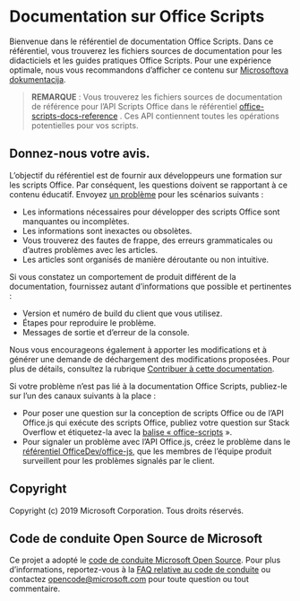 # <a name="office-scripts-documentation"></a>Documentation sur Office Scripts

Bienvenue dans le référentiel de documentation Office Scripts. Dans ce référentiel, vous trouverez les fichiers sources de documentation pour les didacticiels et les guides pratiques Office Scripts. Pour une expérience optimale, nous vous recommandons d’afficher ce contenu sur [Microsoftova dokumentacija](https://docs.microsoft.com/office/dev/scripts).

> **REMARQUE** : Vous trouverez les fichiers sources de documentation de référence pour l’API Scripts Office dans le référentiel [office-scripts-docs-reference](https://github.com/OfficeDev/office-scripts-docs-reference) . Ces API contiennent toutes les opérations potentielles pour vos scripts.

## <a name="give-us-your-feedback"></a>Donnez-nous votre avis.

L’objectif du référentiel est de fournir aux développeurs une formation sur les scripts Office. Par conséquent, les questions doivent se rapportant à ce contenu éducatif. Envoyez [un problème](https://github.com/OfficeDev/office-scripts-docs/issues) pour les scénarios suivants :

- Les informations nécessaires pour développer des scripts Office sont manquantes ou incomplètes.
- Les informations sont inexactes ou obsolètes.
- Vous trouverez des fautes de frappe, des erreurs grammaticales ou d’autres problèmes avec les articles.
- Les articles sont organisés de manière déroutante ou non intuitive.

Si vous constatez un comportement de produit différent de la documentation, fournissez autant d’informations que possible et pertinentes :

- Version et numéro de build du client que vous utilisez.
- Étapes pour reproduire le problème.
- Messages de sortie et d’erreur de la console.

Nous vous encourageons également à apporter les modifications et à générer une demande de déchargement des modifications proposées. Pour plus de détails, consultez la rubrique [Contribuer à cette documentation](Contributing.md).

Si votre problème n’est pas lié à la documentation Office Scripts, publiez-le sur l’un des canaux suivants à la place :

- Pour poser une question sur la conception de scripts Office ou de l’API Office.js qui exécute des scripts Office, publiez votre question sur Stack Overflow et étiquetez-la avec la [balise « office-scripts](https://stackoverflow.com/questions/tagged/office-scripts) ».
- Pour signaler un problème avec l’API Office.js, créez le problème dans le [référentiel OfficeDev/office-js](https://github.com/OfficeDev/office-js), que les membres de l’équipe produit surveillent pour les problèmes signalés par le client.

## <a name="copyright"></a>Copyright

Copyright (c) 2019 Microsoft Corporation. Tous droits réservés.

## <a name="microsoft-open-source-code-of-conduct"></a>Code de conduite Open Source de Microsoft

Ce projet a adopté le [code de conduite Microsoft Open Source](https://opensource.microsoft.com/codeofconduct/). Pour plus d’informations, reportez-vous à la [FAQ relative au code de conduite](https://opensource.microsoft.com/codeofconduct/faq/) ou contactez [opencode@microsoft.com](mailto:opencode@microsoft.com) pour toute question ou tout commentaire.
